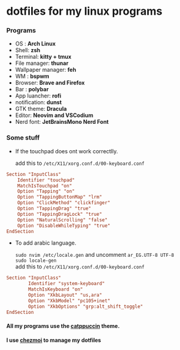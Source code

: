 # dotfiles for my linux programs

### Programs

- OS : **Arch Linux**
- Shell: **zsh**
- Terminal: **kitty + tmux**
- File manager: **thunar**
- Wallpaper manager: **feh**
- WM : **bspwm**
- Browser: **Brave and Firefox**
- Bar : **polybar**
- App luancher: **rofi**
- notification: **dunst**
- GTK theme: **Dracula**
- Editor: **Neovim and VSCodium**
- Nerd font: **JetBrainsMono Nerd Font**

### Some stuff

- If the touchpad does ont work correctlly.

  add this to `/etc/X11/xorg.conf.d/00-keyboard.conf`

```conf
Section "InputClass"
    Identifier "touchpad"
    MatchIsTouchpad "on"
    Option "Tapping" "on"
    Option "TappingButtonMap" "lrm"
    Option "ClickMethod" "clickfinger"
    Option "TappingDrag" "true"
    Option "TappingDragLock" "true"
    Option "NaturalScrolling" "false"
    Option "DisableWhileTyping" "true"
EndSection

```

- To add arabic language.

  `sudo nvim /etc/locale.gen` and uncomment `ar_EG.UTF-8 UTF-8`  
  `sudo locale-gen`  
  add this to `/etc/X11/xorg.conf.d/00-keyboard.conf`

```conf
Section "InputClass"
        Identifier "system-keyboard"
        MatchIsKeyboard "on"
        Option "XkbLayout" "us,ara"
        Option "XkbModel" "pc105+inet"
        Option "XkbOptions" "grp:alt_shift_toggle"
EndSection

```

#### All my programs use the [catppuccin](https://github.com/catppuccin/catppuccin) theme.

#### I use [chezmoi](https://www.chezmoi.io/) to manage my dotfiles
